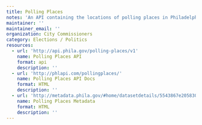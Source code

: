 ```yaml
---
title: Polling Places
notes: 'An API containing the locations of polling places in Philadelphia, along with parking code and building accessibility code attribute markers. Data is originally provided by the Philadelphia City Commissioners and is continuously updated in correspondence with the City Commissioners website, www.philadelphiavotes.com.'
maintainer: ''
maintainer_email: ''
organization: City Commissioners
category: Elections / Politics
resources:
  - url: 'http://api.phila.gov/polling-places/v1'
    name: Polling Places API
    format: api
    description: ''
  - url: 'http://phlapi.com/pollingplaces/'
    name: Polling Places API Docs
    format: HTML
    description: ''
  - url: 'http://metadata.phila.gov/#home/datasetdetails/5543867e20583086178c4f68/'
    name: Polling Places Metadata
    format: HTML
    description: ''
---
```

